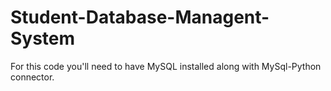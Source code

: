 # Student-Database-Managent-System
For this code you'll need to have MySQL installed along with MySql-Python connector.
